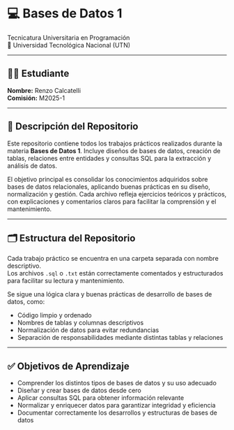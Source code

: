 # 💻 Bases de Datos 1
Tecnicatura Universitaria en Programación  
📍 Universidad Tecnológica Nacional (UTN)  

---

## 👨‍🎓 Estudiante
**Nombre:** Renzo Calcatelli  
**Comisión:** M2025-1  

---

## 📘 Descripción del Repositorio
Este repositorio contiene todos los trabajos prácticos realizados durante la materia **Bases de Datos 1**. Incluye diseños de bases de datos, creación de tablas, relaciones entre entidades y consultas SQL para la extracción y análisis de datos.

El objetivo principal es consolidar los conocimientos adquiridos sobre bases de datos relacionales, aplicando buenas prácticas en su diseño, normalización y gestión. Cada archivo refleja ejercicios teóricos y prácticos, con explicaciones y comentarios claros para facilitar la comprensión y el mantenimiento.

---

## 🗂️ Estructura del Repositorio
Cada trabajo práctico se encuentra en una carpeta separada con nombre descriptivo.  
Los archivos `.sql` o `.txt` están correctamente comentados y estructurados para facilitar su lectura y mantenimiento.

Se sigue una lógica clara y buenas prácticas de desarrollo de bases de datos, como:

- Código limpio y ordenado
- Nombres de tablas y columnas descriptivos
- Normalización de datos para evitar redundancias
- Separación de responsabilidades mediante distintas tablas y relaciones

---

## ✅ Objetivos de Aprendizaje
- Comprender los distintos tipos de bases de datos y su uso adecuado
- Diseñar y crear bases de datos desde cero
- Aplicar consultas SQL para obtener información relevante
- Normalizar y enriquecer datos para garantizar integridad y eficiencia
- Documentar correctamente los desarrollos y estructuras de bases de datos
